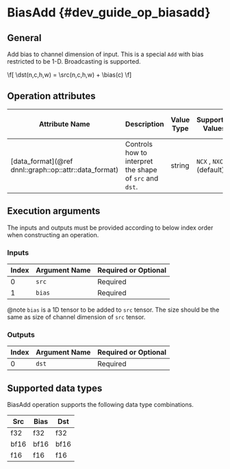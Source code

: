 # BiasAdd {#dev_guide_op_biasadd}

## General

Add bias to channel dimension of input. This is a special `Add` with bias
restricted to be 1-D. Broadcasting is supported.

  \f[ \dst(n,c,h,w) = \src(n,c,h,w) + \bias(c) \f]

## Operation attributes

Attribute Name | Description | Value Type |Supported Values | Required or Optional
-- | -- | --| --|--
[data_format](@ref dnnl::graph::op::attr::data_format) | Controls how to interpret the shape of `src` and `dst`. |string |`NCX` , `NXC` (default)  | Optional

## Execution arguments

The inputs and outputs must be provided according to below index order when
constructing an operation.

### Inputs

| Index | Argument Name | Required or Optional |
| ----- | ------------- | -------------------- |
| 0     | `src`         | Required             |
| 1     | `bias`        | Required             |

@note `bias` is a 1D tensor to be added to `src` tensor. The size should be the
same as size of channel dimension of `src` tensor.

### Outputs

| Index | Argument Name | Required or Optional |
| ----- | ------------- | -------------------- |
| 0     | `dst`         | Required             |

## Supported data types

BiasAdd operation supports the following data type combinations.

| Src  |  Bias  | Dst     |
| ---- | ------ | ------- |
| f32  | f32    | f32     |
| bf16 | bf16   | bf16    |
| f16  | f16    | f16     |
